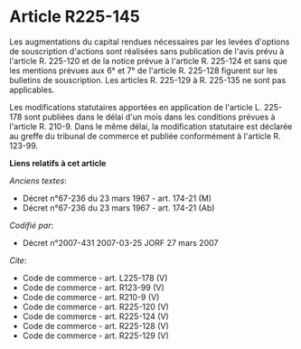 # Article R225-145

Les augmentations du capital rendues nécessaires par les levées d'options de souscription d'actions sont réalisées sans
publication de l'avis prévu à l'article R. 225-120 et de la notice prévue à l'article R. 225-124 et sans que les mentions
prévues aux 6° et 7° de l'article R. 225-128 figurent sur les bulletins de souscription. Les articles R. 225-129 à R. 225-135
ne sont pas applicables. 

Les modifications statutaires apportées en application de l'article L. 225-178 sont publiées dans le délai d'un mois dans les
conditions prévues à l'article R. 210-9. Dans le même délai, la modification statutaire est déclarée au greffe du tribunal de
commerce et publiée conformément à l'article R. 123-99.

**Liens relatifs à cet article**

_Anciens textes_:

  - Décret n°67-236 du 23 mars 1967 - art. 174-21 (M)
  - Décret n°67-236 du 23 mars 1967 - art. 174-21 (Ab)

_Codifié par_:

  - Décret n°2007-431 2007-03-25 JORF 27 mars 2007

_Cite_:

  - Code de commerce - art. L225-178 (V)
  - Code de commerce - art. R123-99 (V)
  - Code de commerce - art. R210-9 (V)
  - Code de commerce - art. R225-120 (V)
  - Code de commerce - art. R225-124 (V)
  - Code de commerce - art. R225-128 (V)
  - Code de commerce - art. R225-129 (V)
